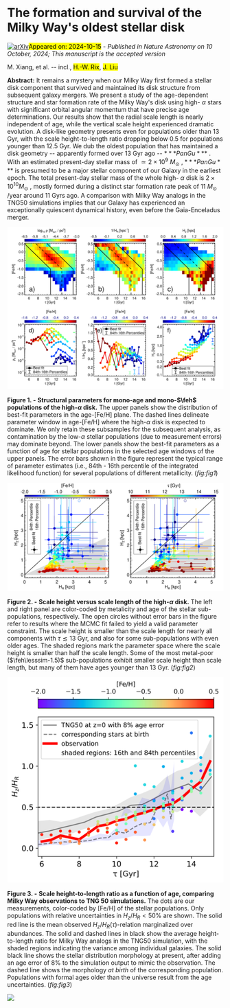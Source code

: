 <div class="macros" style="visibility:hidden;">
$\newcommand{\ensuremath}{}$
$\newcommand{\xspace}{}$
$\newcommand{\object}[1]{\texttt{#1}}$
$\newcommand{\farcs}{{.}''}$
$\newcommand{\farcm}{{.}'}$
$\newcommand{\arcsec}{''}$
$\newcommand{\arcmin}{'}$
$\newcommand{\ion}[2]{#1#2}$
$\newcommand{\textsc}[1]{\textrm{#1}}$
$\newcommand{\hl}[1]{\textrm{#1}}$
$\newcommand{\footnote}[1]{}$
$\newcommand{\teff}{\ensuremath{T_{\mathrm{eff}} }}$
$\newcommand{\logg}{\ensuremath{{\mathrm{log}  } g }}$
$\newcommand{\feh}{\ensuremath{[{\mathrm{Fe/H}}] }}$
$\newcommand{\afe}{\ensuremath{[{\mathrm{\alpha/Fe}}] }}$
$\newcommand{\mk}{\ensuremath{\mathrm M_K }}$
$\newcommand{\msun}{\ensuremath{M_\odot }}$
$\newcommand{\Hii}{\ensuremath{\mathrm{H \textsc{ii}} }}$
$\newcommand{\Ha}{\ensuremath{\mathrm H_\alpha }}$
$\newcommand{\age}{\ensuremath{\tau}}$
$\newcommand{\actaa}{Acta Astron.}$
$\newcommand{\araa}{Annu. Rev. Astron. Astrophys.}$
$\newcommand{\areps}{Annu. Rev. Earth Planet. Sci.}$
$\newcommand{\aar}{Astron. Astrophys. Rev.}$
$\newcommand{\ab}{Astrobiology}$
$\newcommand{\aj}{Astron. J.}$
$\newcommand{\ac}{Astron. Comput.}$
$\newcommand{\apart}{Astropart. Phys.}$
$\newcommand{\apj}{Astrophys. J.}$
$\newcommand{\apjl}{Astrophys. J. Lett.}$
$\newcommand{\apjs}{Astrophys. J. Suppl. Ser.}$
$\newcommand{\ao}{Appl. Opt.}$
$\newcommand{\apss}{Astrophys. Space Sci.}$
$\newcommand{\aap}{Astron. Astrophys.}$
$\newcommand{\aapr}{Astron. Astrophys. Rev.}$
$\newcommand{\aaps}{Astron. Astrophys. Suppl.}$
$\newcommand{\baas}{Bull. Am. Astron. Soc.}$
$\newcommand{\caa}{Chin. Astron. Astrophys.}$
$\newcommand{\cjaa}{Chin. J. Astron. Astrophys.}$
$\newcommand{\cqg}{Class. Quantum Gravity}$
$\newcommand{\epsl}{Earth Planet. Sci. Lett.}$
$\newcommand{\expa}{Exp. Astron.}$
$\newcommand{\frass}{Front. Astron. Space Sci.}$
$\newcommand{\gal}{Galaxies}$
$\newcommand{\gca}{Geochim. Cosmochim. Acta}$
$\newcommand{\grl}{Geophys. Res. Lett.}$
$\newcommand{\icarus}{Icarus}$
$\newcommand{\ija}{Int. J. Astrobiol.}$
$\newcommand{\jatis}{J. Astron. Telesc. Instrum. Syst.}$
$\newcommand{\jcap}{J. Cosmol. Astropart. Phys.}$
$\newcommand{\jgr}{J. Geophys. Res.}$
$\newcommand{\jgrp}{J. Geophys. Res.: Planets}$
$\newcommand{\jqsrt}{J. Quant. Spectrosc. Radiat. Transf.}$
$\newcommand{\lrca}{Living Rev. Comput. Astrophys.}$
$\newcommand{\lrr}{Living Rev. Relativ.}$
$\newcommand{\lrsp}{Living Rev. Sol. Phys.}$
$\newcommand{\memsai}{Mem. Soc. Astron. Italiana}$
$\newcommand{\maps}{Meteorit. Planet. Sci.}$
$\newcommand{\mnras}{Mon. Not. R. Astron. Soc.}$
$\newcommand{\nat}{Nature}$
$\newcommand{\nastro}{Nat. Astron.}$
$\newcommand{\ncomms}{Nat. Commun.}$
$\newcommand{\ngeo}{Nat. Geosci.}$
$\newcommand{\nphys}{Nat. Phys.}$
$\newcommand{\na}{New Astron.}$
$\newcommand{\nar}{New Astron. Rev.}$
$\newcommand{\physrep}{Phys. Rep.}$
$\newcommand{\pra}{Phys. Rev. A}$
$\newcommand{\prb}{Phys. Rev. B}$
$\newcommand{\prc}{Phys. Rev. C}$
$\newcommand{\prd}{Phys. Rev. D}$
$\newcommand{\pre}{Phys. Rev. E}$
$\newcommand{\prl}{Phys. Rev. Lett.}$
$\newcommand{\psj}{Planet. Sci. J.}$
$\newcommand{\planss}{Planet. Space Sci.}$
$\newcommand{\pnas}{Proc. Natl Acad. Sci. USA}$
$\newcommand{\procspie}{Proc. SPIE}$
$\newcommand{\pasa}{Publ. Astron. Soc. Aust.}$
$\newcommand{\pasj}{Publ. Astron. Soc. Jpn}$
$\newcommand{\pasp}{Publ. Astron. Soc. Pac.}$
$\newcommand{\raa}{Res. Astron. Astrophys.}$
$\newcommand{\rmxaa}{Rev. Mexicana Astron. Astrofis.}$
$\newcommand{\sci}{Science}$
$\newcommand{\sciadv}{Sci. Adv.}$
$\newcommand{\solphys}{Sol. Phys.}$
$\newcommand{\sovast}{Soviet Astron.}$
$\newcommand{\ssr}{Space Sci. Rev.}$
$\newcommand{\uni}{Universe}$</div>



<div id="title">

# The formation and survival of the Milky Way's oldest stellar disk

</div>
<div id="comments">

[![arXiv](https://img.shields.io/badge/arXiv-2410.09705-b31b1b.svg)](https://arxiv.org/abs/2410.09705)<mark>Appeared on: 2024-10-15</mark> -  _Published in Nature Astronomy on 10 October, 2024; This manuscript is the accepted version_

</div>
<div id="authors">

M. Xiang, et al. -- incl., <mark>H.-W. Rix</mark>, <mark>J. Liu</mark>

</div>
<div id="abstract">

**Abstract:** It remains a mystery when our Milky Way first formed a stellar disk component that survived and maintained its disk structure from subsequent galaxy mergers. We present a study of the age-dependent structure and star formation rate of the Milky Way's disk using high- $\alpha$ stars with significant orbital angular momentum that have precise age determinations. Our results show that the radial scale length is nearly independent of age, while the vertical scale height experienced dramatic evolution. A disk-like geometry presents even for populations older than $13$ Gyr, with the scale height-to-length ratio dropping below 0.5 for populations younger than 12.5 Gyr. We dub the oldest population that has maintained a disk geometry -- apparently formed over 13 Gyr ago -- $* **PanGu***$ . With an estimated present-day stellar mass of $\simeq2\times10^9$  $M_\odot$ , $* **PanGu***$ is presumed to be a major stellar component of our Galaxy in the earliest epoch. The total present-day stellar mass of the whole high- $\alpha$ disk is $2\times 10^{10}M_\odot$ , mostly formed during a distinct star formation rate peak of 11 $M_\odot$ /year around 11 Gyrs ago. A comparison with Milky Way analogs in the TNG50 simulations implies that our Galaxy has experienced an exceptionally quiescent dynamical history, even before the Gaia-Enceladus merger.

</div>

<div id="div_fig1">

<img src="tmp_2410.09705/./fig1.png" alt="Fig1" width="100%"/>

**Figure 1. -** **Structural parameters for mono-age and mono-$\feh$ populations of the high-$\alpha$ disk.** The upper panels show the distribution of best-fit parameters in the age-[Fe/H] plane. The dashed lines delineate parameter window in age-[Fe/H] where the high-$\alpha$ disk is expected to dominate. We only retain these subsamples for the subsequent analysis, as contamination by the low-$\alpha$ stellar populations (due to measurement errors) may dominate beyond. The lower panels show the best-fit parameters as a function of age for stellar populations in the selected age windows of the upper panels. The error bars shown in the figure represent the typical range of parameter estimates (i.e., 84th - 16th percentile of the integrated likelihood function) for several populations of different metallicity. (*fig:fig1*)

</div>
<div id="div_fig2">

<img src="tmp_2410.09705/./fig2.png" alt="Fig2" width="100%"/>

**Figure 2. -** **Scale height versus scale length of the high-$\alpha$ disk.** The left and right panel are color-coded by metalicity and age of the stellar sub-populations, respectively. The open circles without error bars in the figure refer to results where the MCMC fit failed to yield a valid parameter constraint. The scale height is smaller than the scale length for nearly all components with $\tau\lesssim 13$ Gyr, and also for some sub-populations with even older ages. The shaded regions mark the parameter space where the scale height is smaller than half the scale length. Some of the most metal-poor ($\feh\lesssim-1.5)$ sub-populations exhibit smaller scale height than scale length, but many of them have ages younger than 13 Gyr.  (*fig:fig2*)

</div>
<div id="div_fig3">

<img src="tmp_2410.09705/./fig3.png" alt="Fig3" width="100%"/>

**Figure 3. -** **Scale height-to-length ratio as a function of age, comparing Milky Way observations to TNG 50 simulations.** The dots are our measurements, color-coded by [Fe/H] of the stellar populations. Only populations with relative uncertainties in $H_z$/$H_R$$<50$\% are shown. The solid red line is the mean observed  $H_z$/$H_R(\tau)$-relation marginalized over abundances. The solid and dashed lines in black show the average height-to-length ratio for Milky Way analogs in the TNG50 simulation, with the shaded regions indicating the variance among individual galaxies. The solid black line shows the stellar distribution morphology at present, after adding an age error of 8\% to the simulation output to mimic the observation. The dashed line shows the morphology *at birth* of the corresponding population. Populations with formal ages older than the universe result from the age uncertainties. (*fig:fig3*)

</div><div id="qrcode"><img src=https://api.qrserver.com/v1/create-qr-code/?size=100x100&data="https://arxiv.org/abs/2410.09705"></div>